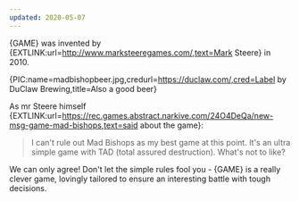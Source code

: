 ```yaml
---
updated: 2020-05-07
---
```


{GAME} was invented by {EXTLINK:url=http://www.marksteeregames.com/,text=Mark Steere} in 2010.

{PIC:name=madbishopbeer.jpg,credurl=https://duclaw.com/,cred=Label by DuClaw Brewing,title=Also a good beer}

As mr Steere himself {EXTLINK:url=https://rec.games.abstract.narkive.com/24O4DeQa/new-msg-game-mad-bishops,text=said about the game}:

> I can't rule out Mad Bishops as my best game at this point. It's an ultra simple game with TAD (total assured destruction). What's not to like?

We can only agree! Don't let the simple rules fool you - {GAME} is a really clever game, lovingly tailored to ensure an interesting battle with tough decisions.
